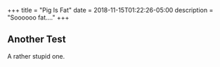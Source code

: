 +++
title = "Pig Is Fat"
date = 2018-11-15T01:22:26-05:00
description = "Soooooo fat...."
+++

## Another Test

A rather stupid one.
